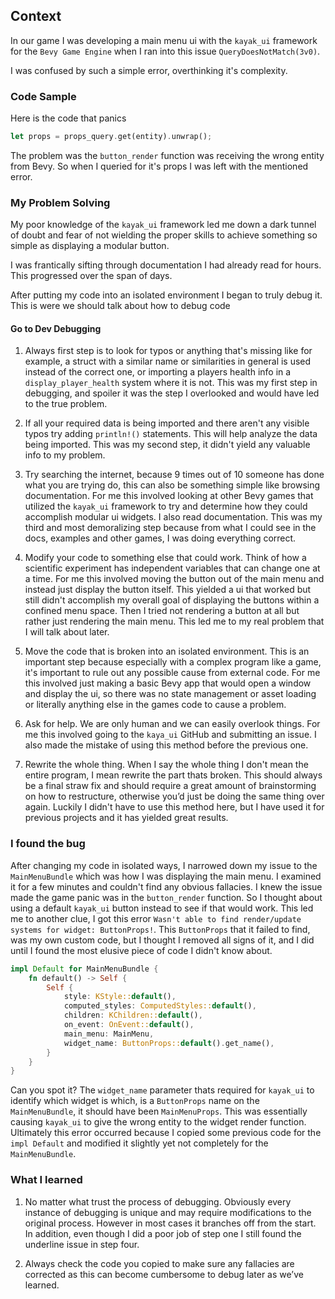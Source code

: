 

## Context
In our game I was developing a main menu ui with the `kayak_ui` framework for the `Bevy Game Engine`  when I ran into this issue `QueryDoesNotMatch(3v0)`. 

I was confused by such a simple error, overthinking it's complexity. 

### Code Sample
Here is the code that panics
```rust
let props = props_query.get(entity).unwrap();
```
The problem was the `button_render` function was receiving the wrong entity from Bevy. So when I queried for it's props I was left with the mentioned error.

### My Problem Solving
My poor knowledge of the `kayak_ui` framework led me down a dark tunnel of doubt and fear of not wielding the proper skills to achieve something so simple as displaying a modular button.

I was frantically sifting through documentation I had already read for hours. This progressed over the span of days. 

After putting my code into an isolated environment I began to truly debug it. This is were we should talk about how to debug code

#### Go to Dev Debugging 
1. Always first step is to look for typos or anything that's missing like for example, a struct with a similar name or similarities in general is used instead of the correct one, or importing a players health info in a `display_player_health` system where it is not. This was my first step in debugging, and spoiler it was the step I overlooked and would have led to the true problem.

2. If all your required data is being imported and there aren't any visible typos try adding `println!()`  statements. This will help analyze the data being imported. This was my second step, it didn't yield any valuable info to my problem. 

3. Try searching the internet, because 9 times out of 10 someone has done what you are trying do, this can also be something simple like browsing documentation. For me this involved looking at other Bevy games that utilized the `kayak_ui` framework to try and determine how they could accomplish modular ui widgets. I also read documentation. This was my third and most demoralizing step because from what I could see in the docs, examples and other games, I was doing everything correct.

4. Modify your code to something else that could work. Think of how a scientific experiment has independent variables that can change one at a time. For me this involved moving the button out of the main menu and instead just display the button itself. This yielded a ui that worked but still didn't accomplish my overall goal of displaying the buttons within a confined menu space. Then I tried not rendering a button at all but rather just rendering the main menu. This led me to my real problem that I will talk about later.

5. Move the code that is broken into an isolated environment. This is an important step because especially with a complex program like a game, it's important to rule out any possible cause from external code. For me this involved just making a basic Bevy app that would open a window and display the ui, so there was no state management or asset loading or literally anything else in the games code to cause a problem.

7. Ask for help. We are only human and we can easily overlook things. For me this involved going to the `kaya_ui` GitHub and submitting an issue. I also made the mistake of using this method before the previous one. 

8. Rewrite the whole thing. When I say the whole thing I don't mean the entire program, I mean rewrite the part thats broken. This should always be a final straw fix and should require a great amount of brainstorming on how to restructure, otherwise you’d just be doing the same thing over again. Luckily I didn't have to use this method here, but I have used it for previous projects and it has yielded great results.

### I found the bug
After changing my code in isolated ways, I narrowed down my issue to the `MainMenuBundle` which was how I was displaying the main menu. I examined it for a few minutes and couldn't find any obvious fallacies. I knew the issue made the game panic was in the `button_render` function. So I thought about using a default `kayak_ui` button instead to see if that would work. This led me to another clue, I got this error `Wasn't able to find render/update systems for widget: ButtonProps!`. This `ButtonProps` that it failed to find, was my own custom code, but I thought I removed all signs of it, and I did until I found the most elusive piece of code I didn't know about.
```rust
impl Default for MainMenuBundle {
    fn default() -> Self {
        Self {
            style: KStyle::default(),
            computed_styles: ComputedStyles::default(),
            children: KChildren::default(),
            on_event: OnEvent::default(),
            main_menu: MainMenu,
            widget_name: ButtonProps::default().get_name(),
        }
    }
}
```
Can you spot it? The `widget_name` parameter thats required for `kayak_ui` to identify which widget is which, is a `ButtonProps` name on the `MainMenuBundle`, it should have been `MainMenuProps`. This was essentially causing `kayak_ui` to give the wrong entity to the widget render function. Ultimately this error occurred because I copied some previous code for the `impl Default` and modified it slightly yet not completely for the `MainMenuBundle`. 

### What I learned
1. No matter what trust the process of debugging. Obviously every instance of debugging is unique and may require modifications to the original process. However in most cases it branches off from the start. In addition, even though I did a poor job of step one I still found the underline issue in step four.

2. Always check the code you copied to make sure any fallacies are corrected as this can become cumbersome to debug later as we’ve learned.  
